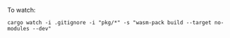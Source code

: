 
To watch:
```
cargo watch -i .gitignore -i "pkg/*" -s "wasm-pack build --target no-modules --dev"
```